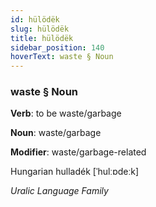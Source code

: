 ```yaml
---
id: hülödëk
slug: hülödëk
title: hülödëk
sidebar_position: 140
hoverText: waste § Noun
---
```


### waste § Noun

**Verb**: to be waste/garbage

**Noun**: waste/garbage

**Modifier**: waste/garbage-related

Hungarian hulladék [ˈhulːɒdeːk]

*Uralic Language Family*